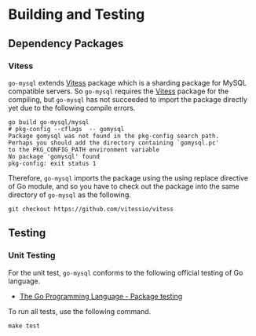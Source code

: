 # Building and Testing

## Dependency Packages

### Vitess

`go-mysql` extends [Vitess](https://github.com/vitessio/vitess) package which is a sharding package for MySQL compatible servers. So `go-mysql` requires the [Vitess](https://github.com/vitessio/vitess) package for the compiling, but `go-mysql` has not succeeded to import the package directly yet due to the following compile errors. 

```
go build go-mysql/mysql
# pkg-config --cflags  -- gomysql
Package gomysql was not found in the pkg-config search path.
Perhaps you should add the directory containing `gomysql.pc'
to the PKG_CONFIG_PATH environment variable
No package 'gomysql' found
pkg-config: exit status 1
```

Therefore, `go-mysql` imports the package using the using replace directive of Go module, and so you have to check out the package into the same directory of `go-mysql` as the following.

```
git checkout https://github.com/vitessio/vitess
```


## Testing

### Unit Testing

For the unit test, `go-mysql` conforms to the following official testing of Go language.

- [The Go Programming Language - Package testing](https://golang.org/pkg/testing/)

To run all tests, use the following command.

```
make test
```
